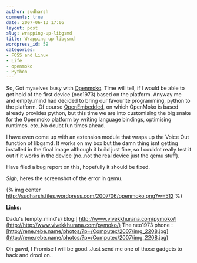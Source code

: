 ```yaml
---
author: sudharsh
comments: true
date: 2007-06-13 17:06
layout: post
slug: wrapping-up-libgsmd
title: Wrapping up libgsmd
wordpress_id: 59
categories:
- FOSS and Linux
- Life
- openmoko
- Python
---
```


So, Got myselves busy with [Openmoko](http://www.openmoko.org). Time will tell, if I would be able to get hold of the first device (neo1973) based on the platform. Anyway me and empty_mind had decided to bring our favourite programming, python to the platform. Of course [OpenEmbedded](http://www.openembedded.org), on which OpenMoko is based already provides python, but this time we are into customising the big snake for the Openmoko platform by writing language bindings, optimising runtimes. etc..No doubt fun times ahead.

I have even come up with an extension module that wraps up the Voice Out function of libgsmd. It works on my box but the damn thing isnt getting installed in the final image although it build just fine, so I couldnt really test it out if it works in the device (no..not the real device just the qemu stuff).

Have filed a bug report on this, hopefully it should be fixed.

*Sigh*, heres the screenshot of the error in qemu.

{% img center http://sudharsh.files.wordpress.com/2007/06/openmoko.png?w=512 %}

**Links:**

Dadu's (empty_mind's) blog:[ http://www.vivekkhurana.com/pymoko/](http://http://www.vivekkhurana.com/pymoko/)
The neo1973 phone :  [http://rene.rebe.name/photos/?p=/Computex/2007/img_2208.jpg](http://rene.rebe.name/photos/?p=/Computex/2007/img_2208.jpg)

Oh gawd, I Promise I will be good..Just send me one of those gadgets to hack and drool on..
